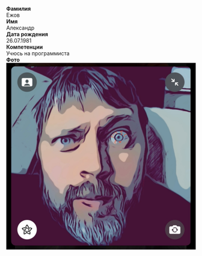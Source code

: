 **Фамилия**  
Ежов  
**Имя**  
Александр  
**Дата рождения**  
26.07.1981   
**Компетенции**  
Учюсь на программиста  
**Фото**  
![Alt text](IMG_3545.jpeg)
